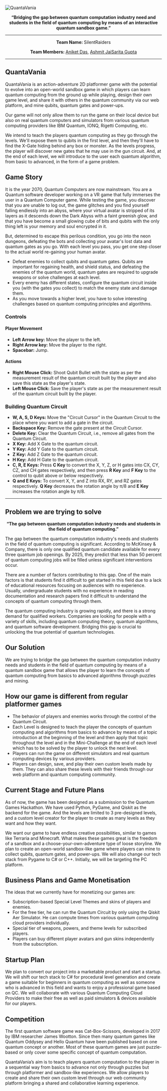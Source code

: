 ![QuantaVania](https://github.com/devilkiller-ag/QuantaVania/assets/43639341/ce51cd4b-bc14-45ee-bacd-b6d6d202548e)
<p align="center"><b>“Bridging the gap between quantum computation industry need and students in the field of quantum computing by means of an interactive quantum sandbox game.”</b></p>

<hr />
<p align="center"><b>Team Name: </b>SilentRaiders</p>
<p align="center"><b>Team Members: </b> <a href="https://www.linkedin.com/in/aniket-das-06829b141/" target="_blank">Aniket Das</a>, <a href="https://jaisarita.vercel.app/" target="_blank">Ashmit JaiSarita Gupta</a></p>
<hr />

<!-- ------------------------------------------------------------------------- -->

<h2>QuantaVania</h2>

<p>
 QuantaVania is an action-adventure 2D platformer game with the potential to evolve into an open-world sandbox game in which players can learn quantum computing from the ground up while playing, design their own game level, and share it with others in the quantum community via our web platform, and mine qubits, quantum gates and power-ups. 
</p>

<p>
 Our game will not only allow them to run the game on their local device but also on real quantum computers and simulators from various quantum computing providers like IBM Quantum, IONQ, Rigetti Computing, etc.
</p>

<p>
We intend to teach the players quantum computing as they go through the levels. We'll expose them to qubits in the first level, and then they'll have to find the X-Gate hiding behind any box or monster. As the levels progress, the player will discover new gates that he may use in the gun circuit. And, at the end of each level, we will introduce to the user each quantum algorithm, from basic to advanced, in the form of a game problem.
</p>

<!-- ------------------------------------------------------------------------- -->

<h2>Game Story</h2>
<p>
It is the year 2070, Quantum Computers are now mainstream. You are a Quantum software developer working on a VR game that fully immerses the user in a Quantum Computer game. While testing the game, you discover that you are unable to log out, the game glitches and you find yourself falling endlessly into an abyss, where your virtual avatar is stripped of its layers as it descends down the Dark Abyss with a faint greenish glow, and that you have become a small glowing cube of bits and qubits with the only thing left is your memory and soul encrypted in it.
</p>

<p>
But, determined to escape this perilous condition, you go into the neon dungeons, defeating the bots and collecting your avatar's lost data and quantum gates as you go. With each level you pass, you get one step closer to the actual world re-gaining your human avatar.
</p>

- Defeat enemies to collect qubits and quantum gates. Qubits are important for regaining health, and shield status, and defeating the enemies of the quantum world, quantum gates are required to upgrade weapons or solve challenges at each level.
- Every enemy has different states, configure the quantum circuit inside you (with the gates you collect) to match the enemy state and damage them.
- As you move towards a higher level, you have to solve interesting challenges based on quantum computing principles and algorithms.

<!-- ------------------------------------------------------------------------- -->

### Controls

#### Player Movement
- **Left Arrow key:** Move the player to the left.
- **Right Arrow key:** Move the player to the right.
- **Spacebar:** Jump.

#### Actions
- **Right Mouse Click:** Shoot Qubit Bullet with the state as per the measurement result of the quantum circuit built by the player and also save this state as the player's state.
- **Left Mouse Click:** Save the player's state as per the measurement result of the quantum circuit built by the player.

### Building Quantum Circuit
- **W, A, S, D Keys:** Move the "Circuit Cursor" in the Quantum Circuit to the place where you want to add a gate in the circuit.
- **Backspace Key:** Remove the gate present at the Circuit Cursor.
- **Delete Key:** Clear the Quantum Circuit, i.e., remove all gates from the Quantum Circuit.
- **X Key:** Add X Gate to the quantum circuit.
- **Y Key:** Add Y Gate to the quantum circuit.
- **Z Key:** Add Z Gate to the quantum circuit.
- **H Key:** Add H Gate to the quantum circuit.
- **C, R, E Keys:** Press **C Key** to convert the X, Y, Z, or H gates into CX, CY, CZ, and CH gates respectively, and then press **R Key** and **F Key** to the control to qubit above or below respectively.
- **Q and E Keys:** To convert X, Y, and Z into RX, RY, and RZ gates respectively. **Q Key** decreases the rotation angle by π/8 and **E Key** increases the rotation angle by π/8.

<!-- ------------------------------------------------------------------------- -->
<hr />

<h2>Problem we are trying to solve</h2>

<p align="center"><b>“The gap between quantum computation industry needs and students in the field of quantum computing.”</b></p>

<p>
The gap between the quantum computation industry's needs and students in the field of quantum computing is significant. According to McKinsey & Company, there is only one qualified quantum candidate available for every three quantum job openings. By 2025, they predict that less than 50 percent of quantum computing jobs will be filled unless significant interventions occur.
</p>

<p>
There are a number of factors contributing to this gap. One of the main factors is that students find it difficult to get started in this field due to a lack of educational resources focusing on audiences with no experience. Usually, undergraduate students with no experience in reading documentation and research papers find it difficult to understand the concepts of quantum computing through them.
</p>

<p>
The quantum computing industry is growing rapidly, and there is a strong demand for qualified workers. Companies are looking for people with a variety of skills, including quantum computing theory, quantum algorithms, and quantum software development. Bridging this gap is crucial to unlocking the true potential of quantum technologies.
</p>

<!-- ------------------------------------------------------------------------- -->

<h2>Our Solution</h2>

<p>
We are trying to bridge the gap between the quantum computation industry needs and students in the field of quantum computing by means of a quantum sandbox game that allows the player to learn the concepts of quantum computing from basics to advanced algorithms through puzzles and mining.
</p>

<!-- ------------------------------------------------------------------------- -->

<h2>How our game is different from regular platformer games</h2>

- The behavior of players and enemies works through the control of the Quantum Circuit. 
- Each Level is designed to teach the player the concepts of quantum computing and algorithms from basics to advance by means of a topic introduction at the beginning of the level and then apply that topic throughout the level and in the Mini-Challenge at the end of each level which has to be solved by the player to unlock the next level.
- Players can run the game on different simulators and real quantum computing devices by various providers.
- Players can design, save, and play their own custom levels made by them. They can also share these levels with their friends through our web platform and quantum computing community.

<!-- ------------------------------------------------------------------------- -->

<h2>Current Stage and Future Plans</h2>

<p>
As of now, the game has been designed as a submission to the Quantum Games Hackathon. We have used Python, PyGame, and Qiskit as the backend for the game. And the levels are limited to 3 pre-designed levels, and a custom level creator for the player to create as many levels as they want and how they want.
</p>

<p>
 We want our game to have endless creative possibilities, similar to games like Terraria and Minecraft. What makes these games great is the freedom of a sandbox and a choose-your-own-adventure type of loose storyline. We plan to create an open-world sandbox-like game where players can mine to collect qubits, quantum gates, and power-ups. We will also change our tech stack from Pygame to C# or C++. Initially, we will be targeting the PC platform.
</p>

<!-- ------------------------------------------------------------------------- -->

<h2>Business Plans and Game Monetisation</h2>

<p>The ideas that we currently have for monetizing our games are:</p>

- Subscription-based Special Level Themes and skins of players and enemies.
- For the free tier, he can run the Quantum Circuit by only using the Qiskit Aer Simulator. He can compute times from various quantum computing cloud providers individually.
- Special tier of weapons, powers, and theme levels for subscribed players.
- Players can buy different player avatars and gun skins independently from the subscription.

<!-- ------------------------------------------------------------------------- -->

<h2>Startup Plan</h2>

<p>
We plan to convert our project into a marketable product and start a startup. We will shift our tech stack to C# for procedural level generation and create a game suitable for beginners in quantum computing as well as someone who is advanced in this field and wants to enjoy a professional game based on QC. We will collaborate with various Quantum Computing Cloud Providers to make their free as well as paid simulators & devices available for our players.
</p>

<!-- ------------------------------------------------------------------------- -->

<h2>Competition</h2>

<p>
The first quantum software game was Cat-Box-Scissors, developed in 2017 by IBM researcher James Wootton. Since then many quantum games like Quantum Oddysey and Hello Quantum have been published based on one quantum concept or another. Most of these quantum games are just puzzle-based or only cover some specific concept of quantum computation.
</p>

<p>
QuantaVania’s aim is to teach players quantum computation to the player in a sequential way from basics to advance not only through puzzles but through platformer and sandbox-like experiences. We allow players to create and share their own custom level through our web community platform bringing a shared and collaborative learning experience.
</p>
